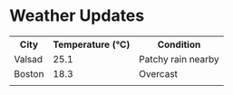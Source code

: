 # Weather Updates

<!-- WEATHER-UPDATE-START -->
<table><tr><th>City</th><th>Temperature (°C)</th><th>Condition</th></tr><tr><td>Valsad</td><td>25.1</td><td>Patchy rain nearby</td></tr><tr><td>Boston</td><td>18.3</td><td>Overcast</td></tr><tr><td></td><td></td><td></td></tr></table>
<!-- WEATHER-UPDATE-END -->
